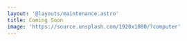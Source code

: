 ```yaml
---
layout: '@layouts/maintenance.astro'
title: Coming Soon
image: 'https://source.unsplash.com/1920x1080/?computer'
---
```

